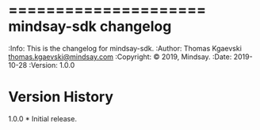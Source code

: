 =====================
mindsay-sdk changelog
=====================
:Info: This is the changelog for mindsay-sdk.
:Author: Thomas Kgaevski <thomas.kgaevski@mindsay.com>
:Copyright: © 2019, Mindsay.
:Date: 2019-10-28
:Version: 1.0.0

Version History
===============

1.0.0
    * Initial release.
